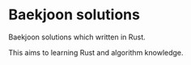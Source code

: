 # Baekjoon solutions

Baekjoon solutions which written in Rust.

This aims to learning Rust and algorithm knowledge.
